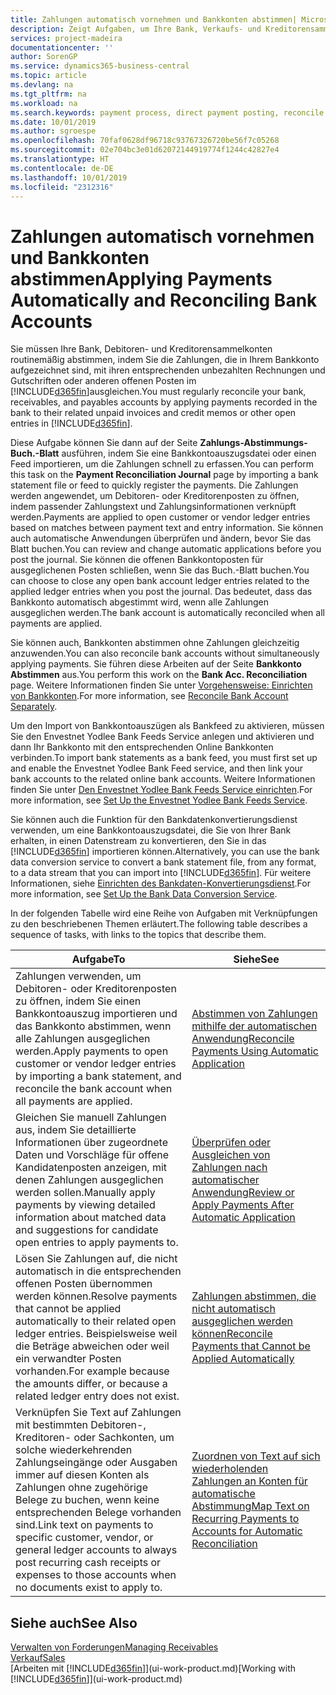 ```yaml
---
title: Zahlungen automatisch vornehmen und Bankkonten abstimmen| Microsoft Docs
description: Zeigt Aufgaben, um Ihre Bank, Verkaufs- und Kreditorensammelkonte, Beitragszahlungseingänge oder Kosten auszugleichen und gleicht Zahlungen automatisch aus.
services: project-madeira
documentationcenter: ''
author: SorenGP
ms.service: dynamics365-business-central
ms.topic: article
ms.devlang: na
ms.tgt_pltfrm: na
ms.workload: na
ms.search.keywords: payment process, direct payment posting, reconcile payment, expenses, cash receipts
ms.date: 10/01/2019
ms.author: sgroespe
ms.openlocfilehash: 70faf0628df96718c93767326720be56f7c05268
ms.sourcegitcommit: 02e704bc3e01d62072144919774f1244c42827e4
ms.translationtype: HT
ms.contentlocale: de-DE
ms.lasthandoff: 10/01/2019
ms.locfileid: "2312316"
---
```

# <a name="applying-payments-automatically-and-reconciling-bank-accounts"></a><span data-ttu-id="7e81e-103">Zahlungen automatisch vornehmen und Bankkonten abstimmen</span><span class="sxs-lookup"><span data-stu-id="7e81e-103">Applying Payments Automatically and Reconciling Bank Accounts</span></span>
<span data-ttu-id="7e81e-104">Sie müssen Ihre Bank, Debitoren- und Kreditorensammelkonten routinemäßig abstimmen, indem Sie die Zahlungen, die in Ihrem Bankkonto aufgezeichnet sind, mit ihren entsprechenden unbezahlten Rechnungen und Gutschriften oder anderen offenen Posten im [!INCLUDE[d365fin](includes/d365fin_md.md)]ausgleichen.</span><span class="sxs-lookup"><span data-stu-id="7e81e-104">You must regularly reconcile your bank, receivables, and payables accounts by applying payments recorded in the bank to their related unpaid invoices and credit memos or other open entries in [!INCLUDE[d365fin](includes/d365fin_md.md)].</span></span>  

<span data-ttu-id="7e81e-105">Diese Aufgabe können Sie dann auf der Seite **Zahlungs-Abstimmungs-Buch.-Blatt** ausführen, indem Sie eine Bankkontoauszugsdatei oder einen Feed importieren, um die Zahlungen schnell zu erfassen.</span><span class="sxs-lookup"><span data-stu-id="7e81e-105">You can perform this task on the **Payment Reconciliation Journal** page by importing a bank statement file or feed to quickly register the payments.</span></span> <span data-ttu-id="7e81e-106">Die Zahlungen werden angewendet, um Debitoren- oder Kreditorenposten zu öffnen, indem passender Zahlungstext und Zahlungsinformationen verknüpft werden.</span><span class="sxs-lookup"><span data-stu-id="7e81e-106">Payments are applied to open customer or vendor ledger entries based on matches between payment text and entry information.</span></span> <span data-ttu-id="7e81e-107">Sie können auch automatische Anwendungen überprüfen und ändern, bevor Sie das Blatt buchen.</span><span class="sxs-lookup"><span data-stu-id="7e81e-107">You can review and change automatic applications before you post the journal.</span></span> <span data-ttu-id="7e81e-108">Sie können die offenen Bankkontoposten für ausgeglichenen Posten schließen, wenn Sie das Buch.-Blatt buchen.</span><span class="sxs-lookup"><span data-stu-id="7e81e-108">You can choose to close any open bank account ledger entries related to the applied ledger entries when you post the journal.</span></span> <span data-ttu-id="7e81e-109">Das bedeutet, dass das Bankkonto automatisch abgestimmt wird, wenn alle Zahlungen ausgeglichen werden.</span><span class="sxs-lookup"><span data-stu-id="7e81e-109">The bank account is automatically reconciled when all payments are applied.</span></span>

<span data-ttu-id="7e81e-110">Sie können auch, Bankkonten abstimmen ohne Zahlungen gleichzeitig anzuwenden.</span><span class="sxs-lookup"><span data-stu-id="7e81e-110">You can also reconcile bank accounts without simultaneously applying payments.</span></span> <span data-ttu-id="7e81e-111">Sie führen diese Arbeiten auf der Seite **Bankkonto Abstimmen** aus.</span><span class="sxs-lookup"><span data-stu-id="7e81e-111">You perform this work on the **Bank Acc. Reconciliation** page.</span></span> <span data-ttu-id="7e81e-112">Weitere Informationen finden Sie unter [Vorgehensweise: Einrichten von Bankkonten](bank-how-reconcile-bank-accounts-separately.md).</span><span class="sxs-lookup"><span data-stu-id="7e81e-112">For more information, see [Reconcile Bank Account Separately](bank-how-reconcile-bank-accounts-separately.md).</span></span>   

<span data-ttu-id="7e81e-113">Um den Import von Bankkontoauszügen als Bankfeed zu aktivieren, müssen Sie den Envestnet Yodlee Bank Feeds Service anlegen und aktivieren und dann Ihr Bankkonto mit den entsprechenden Online Bankkonten verbinden.</span><span class="sxs-lookup"><span data-stu-id="7e81e-113">To import bank statements as a bank feed, you must first set up and enable the Envestnet Yodlee Bank Feed service, and then link your bank accounts to the related online bank accounts.</span></span> <span data-ttu-id="7e81e-114">Weitere Informationen finden Sie unter [Den Envestnet Yodlee Bank Feeds Service einrichten](bank-how-setup-bank-statement-service.md).</span><span class="sxs-lookup"><span data-stu-id="7e81e-114">For more information, see [Set Up the Envestnet Yodlee Bank Feeds Service](bank-how-setup-bank-statement-service.md).</span></span>  

<span data-ttu-id="7e81e-115">Sie können auch die Funktion für den Bankdatenkonvertierungsdienst verwenden, um eine Bankkontoauszugsdatei, die Sie von Ihrer Bank erhalten, in einen Datenstream zu konvertieren, den Sie in das [!INCLUDE[d365fin](includes/d365fin_md.md)] importieren können.</span><span class="sxs-lookup"><span data-stu-id="7e81e-115">Alternatively, you can use the bank data conversion service to convert a bank statement file, from any format, to a data stream that you can import into [!INCLUDE[d365fin](includes/d365fin_md.md)].</span></span> <span data-ttu-id="7e81e-116">Für weitere Informationen, siehe [Einrichten des Bankdaten-Konvertierungsdienst](bank-how-setup-bank-data-conversion-service.md).</span><span class="sxs-lookup"><span data-stu-id="7e81e-116">For more information, see [Set Up the Bank Data Conversion Service](bank-how-setup-bank-data-conversion-service.md).</span></span>  

<span data-ttu-id="7e81e-117">In der folgenden Tabelle wird eine Reihe von Aufgaben mit Verknüpfungen zu den beschriebenen Themen erläutert.</span><span class="sxs-lookup"><span data-stu-id="7e81e-117">The following table describes a sequence of tasks, with links to the topics that describe them.</span></span>  

| <span data-ttu-id="7e81e-118">Aufgabe</span><span class="sxs-lookup"><span data-stu-id="7e81e-118">To</span></span> | <span data-ttu-id="7e81e-119">Siehe</span><span class="sxs-lookup"><span data-stu-id="7e81e-119">See</span></span> |
| --- | --- |
| <span data-ttu-id="7e81e-120">Zahlungen verwenden, um Debitoren- oder Kreditorenposten zu öffnen, indem Sie einen Bankkontoauszug importieren und das Bankkonto abstimmen, wenn alle Zahlungen ausgeglichen werden.</span><span class="sxs-lookup"><span data-stu-id="7e81e-120">Apply payments to open customer or vendor ledger entries by importing a bank statement, and reconcile the bank account when all payments are applied.</span></span> |[<span data-ttu-id="7e81e-121">Abstimmen von Zahlungen mithilfe der automatischen Anwendung</span><span class="sxs-lookup"><span data-stu-id="7e81e-121">Reconcile Payments Using Automatic Application</span></span>](receivables-how-reconcile-payments-auto-application.md) |
| <span data-ttu-id="7e81e-122">Gleichen Sie manuell Zahlungen aus, indem Sie detaillierte Informationen über zugeordnete Daten und Vorschläge für offene Kandidatenposten anzeigen, mit denen Zahlungen ausgeglichen werden sollen.</span><span class="sxs-lookup"><span data-stu-id="7e81e-122">Manually apply payments by viewing detailed information about matched data and suggestions for candidate open entries to apply payments to.</span></span> |[<span data-ttu-id="7e81e-123">Überprüfen oder Ausgleichen von Zahlungen nach automatischer Anwendung</span><span class="sxs-lookup"><span data-stu-id="7e81e-123">Review or Apply Payments After Automatic Application</span></span>](receivables-how-review-apply-payments-auto-application.md) |
| <span data-ttu-id="7e81e-124">Lösen Sie Zahlungen auf, die nicht automatisch in die entsprechenden offenen Posten übernommen werden können.</span><span class="sxs-lookup"><span data-stu-id="7e81e-124">Resolve payments that cannot be applied automatically to their related open ledger entries.</span></span> <span data-ttu-id="7e81e-125">Beispielsweise weil die Beträge abweichen oder weil ein verwandter Posten vorhanden.</span><span class="sxs-lookup"><span data-stu-id="7e81e-125">For example because the amounts differ, or because a related ledger entry does not exist.</span></span> |[<span data-ttu-id="7e81e-126">Zahlungen abstimmen, die nicht automatisch ausgeglichen werden können</span><span class="sxs-lookup"><span data-stu-id="7e81e-126">Reconcile Payments that Cannot be Applied Automatically</span></span>](receivables-how-reconcile-payments-cannot-apply-auto.md) |
| <span data-ttu-id="7e81e-127">Verknüpfen Sie Text auf Zahlungen mit bestimmten Debitoren-, Kreditoren- oder Sachkonten, um solche wiederkehrenden Zahlungseingänge oder Ausgaben immer auf diesen Konten als Zahlungen ohne zugehörige Belege zu buchen, wenn keine entsprechenden Belege vorhanden sind.</span><span class="sxs-lookup"><span data-stu-id="7e81e-127">Link text on payments to specific customer, vendor, or general ledger accounts to always post recurring cash receipts or expenses to those accounts when no documents exist to apply to.</span></span> |[<span data-ttu-id="7e81e-128">Zuordnen von Text auf sich wiederholenden Zahlungen an Konten für automatische Abstimmung</span><span class="sxs-lookup"><span data-stu-id="7e81e-128">Map Text on Recurring Payments to Accounts for Automatic Reconciliation</span></span>](receivables-how-map-text-recurring-payments-accounts-auto-reconcilliation.md) |

## <a name="see-also"></a><span data-ttu-id="7e81e-129">Siehe auch</span><span class="sxs-lookup"><span data-stu-id="7e81e-129">See Also</span></span>
[<span data-ttu-id="7e81e-130">Verwalten von Forderungen</span><span class="sxs-lookup"><span data-stu-id="7e81e-130">Managing Receivables</span></span>](receivables-manage-receivables.md)  
[<span data-ttu-id="7e81e-131">Verkauf</span><span class="sxs-lookup"><span data-stu-id="7e81e-131">Sales</span></span>](sales-manage-sales.md)  
<span data-ttu-id="7e81e-132">[Arbeiten mit [!INCLUDE[d365fin](includes/d365fin_md.md)]](ui-work-product.md)</span><span class="sxs-lookup"><span data-stu-id="7e81e-132">[Working with [!INCLUDE[d365fin](includes/d365fin_md.md)]](ui-work-product.md)</span></span>
